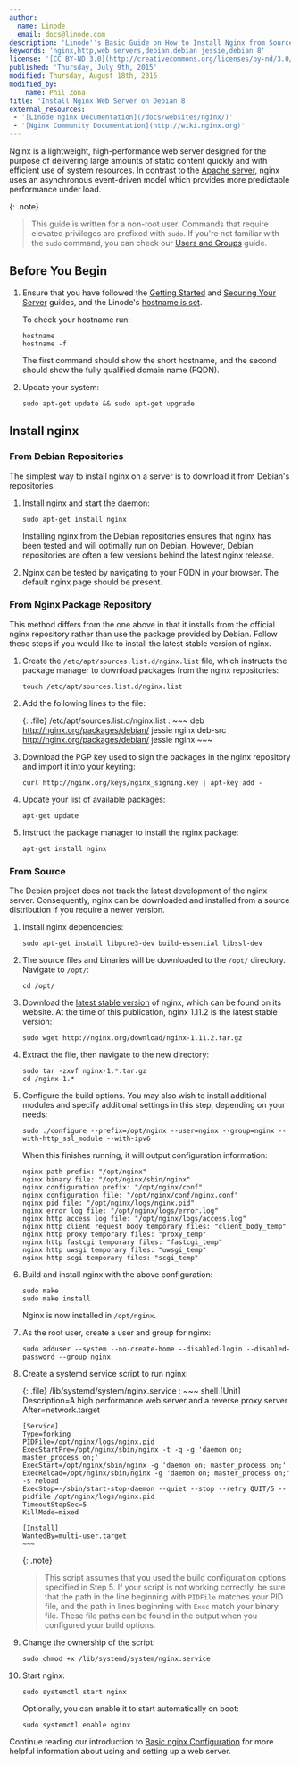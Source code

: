 ```yaml
---
author:
  name: Linode
  email: docs@linode.com
description: 'Linode''s Basic Guide on How to Install Nginx from Source on Debian 8 (Jessie)'
keywords: 'nginx,http,web servers,debian,debian jessie,debian 8'
license: '[CC BY-ND 3.0](http://creativecommons.org/licenses/by-nd/3.0/us/)'
published: 'Thursday, July 9th, 2015'
modified: Thursday, August 18th, 2016
modified_by:
    name: Phil Zona
title: 'Install Nginx Web Server on Debian 8'
external_resources:
 - '[Linode nginx Documentation](/docs/websites/nginx/)'
 - '[Nginx Community Documentation](http://wiki.nginx.org)'
---
```


Nginx is a lightweight, high-performance web server designed for the purpose of delivering large amounts of static content quickly and with efficient use of system resources. In contrast to the [Apache server](/docs/web-servers/apache/), nginx uses an asynchronous event-driven model which provides more predictable performance under load.

{: .note}
>
>This guide is written for a non-root user. Commands that require elevated privileges are prefixed with `sudo`. If you're not familiar with the `sudo` command, you can check our [Users and Groups](/docs/tools-reference/linux-users-and-groups) guide.

## Before You Begin

1.  Ensure that you have followed the [Getting Started](/docs/getting-started) and [Securing Your Server](/docs/security/securing-your-server) guides, and the Linode's [hostname is set](/docs/getting-started#setting-the-hostname).

    To check your hostname run:

        hostname
        hostname -f

    The first command should show the short hostname, and the second should show the fully qualified domain name (FQDN).

2.  Update your system:

        sudo apt-get update && sudo apt-get upgrade

## Install nginx

### From Debian Repositories

The simplest way to install nginx on a server is to download it from Debian's repositories.

1.  Install nginx and start the daemon:

        sudo apt-get install nginx

    Installing nginx from the Debian repositories ensures that nginx has been tested and will optimally run on Debian. However, Debian repositories are often a few versions behind the latest nginx release.

2.  Nginx can be tested by navigating to your FQDN in your browser. The default nginx page should be present.

### From Nginx Package Repository

This method differs from the one above in that it installs from the official nginx repository rather than use the package provided by Debian. Follow these steps if you would like to install the latest stable version of nginx.

1.  Create the `/etc/apt/sources.list.d/nginx.list` file, which instructs the package manager to download packages from the nginx repositories:

        touch /etc/apt/sources.list.d/nginx.list

2.  Add the following lines to the file:
    
    {: .file}
    /etc/apt/sources.list.d/nginx.list
    :   ~~~
        deb http://nginx.org/packages/debian/ jessie nginx
        deb-src http://nginx.org/packages/debian/ jessie nginx
        ~~~

3.  Download the PGP key used to sign the packages in the nginx repository and import it into your keyring:
    
        curl http://nginx.org/keys/nginx_signing.key | apt-key add -

4.  Update your list of available packages:

        apt-get update

5.  Instruct the package manager to install the nginx package:
    
        apt-get install nginx

### From Source

The Debian project does not track the latest development of the nginx server. Consequently, nginx can be downloaded and installed from a source distribution if you require a newer version.

1.  Install nginx dependencies:

        sudo apt-get install libpcre3-dev build-essential libssl-dev

2.  The source files and binaries will be downloaded to the `/opt/` directory. Navigate to `/opt/`:

        cd /opt/

3.  Download the [latest stable version](http://nginx.org/en/download.html) of nginx, which can be found on its website. At the time of this publication, nginx 1.11.2 is the latest stable version:

        sudo wget http://nginx.org/download/nginx-1.11.2.tar.gz

4.  Extract the file, then navigate to the new directory:

        sudo tar -zxvf nginx-1.*.tar.gz
        cd /nginx-1.*

5.  Configure the build options. You may also wish to install additional modules and specify additional settings in this step, depending on your needs:

        sudo ./configure --prefix=/opt/nginx --user=nginx --group=nginx --with-http_ssl_module --with-ipv6

    When this finishes running, it will output configuration information:

        nginx path prefix: "/opt/nginx"
        nginx binary file: "/opt/nginx/sbin/nginx"
        nginx configuration prefix: "/opt/nginx/conf"
        nginx configuration file: "/opt/nginx/conf/nginx.conf"
        nginx pid file: "/opt/nginx/logs/nginx.pid"
        nginx error log file: "/opt/nginx/logs/error.log"
        nginx http access log file: "/opt/nginx/logs/access.log"
        nginx http client request body temporary files: "client_body_temp"
        nginx http proxy temporary files: "proxy_temp"
        nginx http fastcgi temporary files: "fastcgi_temp"
        nginx http uwsgi temporary files: "uwsgi_temp"
        nginx http scgi temporary files: "scgi_temp"

6.  Build and install nginx with the above configuration:

        sudo make
        sudo make install

    Nginx is now installed in `/opt/nginx`.

7.  As the root user, create a user and group for nginx:

        sudo adduser --system --no-create-home --disabled-login --disabled-password --group nginx

8.  Create a systemd service script to run nginx:

    {: .file}
    /lib/systemd/system/nginx.service
    :   ~~~ shell
        [Unit]
        Description=A high performance web server and a reverse proxy server
        After=network.target

        [Service]
        Type=forking
        PIDFile=/opt/nginx/logs/nginx.pid
        ExecStartPre=/opt/nginx/sbin/nginx -t -q -g 'daemon on; master_process on;'
        ExecStart=/opt/nginx/sbin/nginx -g 'daemon on; master_process on;'
        ExecReload=/opt/nginx/sbin/nginx -g 'daemon on; master_process on;' -s reload
        ExecStop=-/sbin/start-stop-daemon --quiet --stop --retry QUIT/5 --pidfile /opt/nginx/logs/nginx.pid
        TimeoutStopSec=5
        KillMode=mixed

        [Install]
        WantedBy=multi-user.target
        ~~~

    {: .note}
    >
    >This script assumes that you used the build configuration options specified in Step 5. If your script is not working correctly, be sure that the path in the line beginning with `PIDFile` matches your PID file, and the path in lines beginning with `Exec` match your binary file. These file paths can be found in the output when you configured your build options.

9.  Change the ownership of the script:

        sudo chmod +x /lib/systemd/system/nginx.service

10. Start nginx:

        sudo systemctl start nginx

    Optionally, you can enable it to start automatically on boot:

        sudo systemctl enable nginx

Continue reading our introduction to [Basic nginx Configuration](/docs/websites/nginx/basic-nginx-configuration) for more helpful information about using and setting up a web server.
